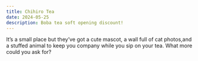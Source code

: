 ```yaml
---
title: Chihiro Tea
date: 2024-05-25
description: Boba tea soft opening discount!
---
```


It’s a small place but they’ve got a cute mascot, a wall full of cat photos,and
a stuffed animal to keep you company while you sip on your tea. What more could
you ask for?
